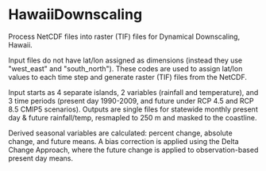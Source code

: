 # HawaiiDownscaling
Process NetCDF files into raster (TIF) files for Dynamical Downscaling, Hawaii.

Input files do not have lat/lon assigned as dimensions (instead they use "west_east" and "south_north").
These codes are used to assign lat/lon values to each time step and generate raster (TIF) files from the NetCDF.

Input starts as 4 separate islands, 2 variables (rainfall and temperature), and 3 time periods (present day 1990-2009, and 
future under RCP 4.5 and RCP 8.5 CMIP5 scenarios). Outputs are single files for statewide monthly present day & future rainfall/temp, 
resmapled to 250 m and masked to the coastline.

Derived seasonal variables are calculated: percent change, absolute change, and future means. A bias correction is applied using the Delta Change Approach, where the future change is applied to observation-based present day means. 

